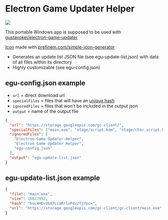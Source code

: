 # Electron Game Updater Helper
![](https://i.imgur.com/2fxPONJ.gif)

This portable Windows app is supposed to be used with [gustavokei/electron-game-updater](https://github.com/gustavokei/electron-game-updater)

[Icon](https://prefinem.com/simple-icon-generator/#eyJiYWNrZ3JvdW5kQ29sb3IiOiIjZmZmYTVjIiwiYm9yZGVyQ29sb3IiOiIjMjkyOTI5IiwiYm9yZGVyV2lkdGgiOiI0IiwiZXhwb3J0U2l6ZSI6IjI1NiIsImV4cG9ydGluZyI6ZmFsc2UsImZvbnRGYW1pbHkiOiJBcmlhbCIsImZvbnRQb3NpdGlvbiI6IjU5IiwiZm9udFNpemUiOiIyNiIsImZvbnRXZWlnaHQiOjYwMCwiaW1hZ2UiOiIiLCJpbWFnZU1hc2siOmZhbHNlLCJpbWFnZVNpemUiOjUwLCJzaGFwZSI6InNxdWFyZSIsInRleHQiOiJFR1VoIn0) made with [prefinem.com/simple-icon-generator](https://prefinem.com/simple-icon-generator/)

* Generates an update list JSON file (see egu-update-list.json) with data of all files within its directory
* Highly customizable (see egu-config.json)

## egu-config.json example

* `url` = direct download url
* `specialFiles` = files that will have an [unique hash](https://nodejs.org/api/crypto.html#crypto_crypto_createhash_algorithm_options)
* `ignoredFiles` = files that won't be included in the output json
* `output` = name of the output file
```json
{
  "url": "https://storage.googleapis.com/gc-client/",
  "specialFiles": ["main.exe", "stage/script.kom", "stage/char_script.kom"],
  "ignoredFiles": [
    "Electron-Game-Updater-Helper",
    "Electron Game Updater Helper",
    "egu-config.json"
  ],
  "output": "egu-update-list.json"
}
```

## egu-update-list.json example
```json
{
  "file": "main.exe",
  "size": 16637952,
  "hash": "kuc4HCv3bX7LCaRrloP4v2TjYpc=",
  "url": "https://storage.googleapis.com/gc-client/gc-client/main.exe"
}
```
